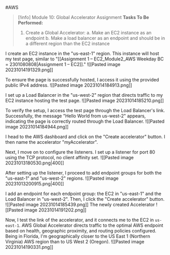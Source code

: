 #AWS

> [!info] Module 10: Global Accelerator Assignment
> **Tasks To Be Performed:** 
> 1. Create a Global Accelerator: 
>    a. Make an EC2 instance as an endpoint 
>    b. Make a load balancer as an endpoint and should be in a different region than the EC2 instance 


I create an EC2 instance in the "us-east-1" region. This instance will host my test page, similar to "[[Assignment 1 – EC2_Module2_AWS Weekday BC = 2301080808|Assignment 1 – EC2]]."
![[Pasted image 20231014191329.png]]

To ensure the page is successfully hosted, I access it using the provided public IPv4 address.
![[Pasted image 20231014184913.png]]


I set up a Load Balancer in the "us-west-2" region that directs traffic to my EC2 instance hosting the test page.
![[Pasted image 20231014185210.png]]

To verify the setup, I access the test page through the Load Balancer's link. Successfully, the message "Hello World from us-west-2" appears, indicating the page is correctly routed through the Load Balancer.
![[Pasted image 20231014184944.png]]

I head to the AWS dashboard and click on the "Create accelerator" button. I then name the accelerator "myAccelerator".

Next, I move on to configure the listeners. I set up a listener for port 80 using the TCP protocol, no client affinity set.
![[Pasted image 20231013180530.png|400]]

After setting up the listener, I proceed to add endpoint groups for both the "us-east-1" and "us-west-2" regions.
![[Pasted image 20231013200915.png|400]]

I add an endpoint for each endpoint group: the EC2 in "us-east-1" and the Load Balancer in "us-west-2". Then, I click the "Create accelerator" button.
![[Pasted image 20231014185439.png]]
The newly created Accelerator
![[Pasted image 20231014191202.png]]

Now, I test the link of the accelerator, and it connects me to the EC2 in `us-east-1`. AWS Global Accelerator directs traffic to the optimal AWS endpoint based on health, geographic proximity, and routing policies configured. Being in Florida, I'm geographically closer to the US East 1 (Northern Virginia) AWS region than to US West 2 (Oregon).
![[Pasted image 20231014190331.png]]


